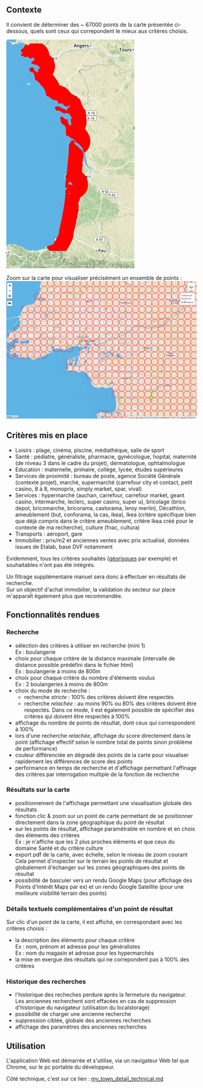 ## Contexte

Il convient de déterminer des ~ 67000 points de la carte présentée ci-dessous, quels sont ceux qui correpondent le mieux aux critères choisis.

![image of the map all points](/screenshots/screenshot_map_all_points.png "Map avec tous les points de la carte")

Zoom sur la carte pour visualiser précisément un ensemble de points :
![image of the map all points](/screenshots/screenshot_map_all_points_detail_example2.png "Zoom sur la map des points de résultat")

## Critères mis en place

  - Loisirs : plage, cinéma, piscine, médiathèque, salle de sport
  - Santé : pédiatre, généraliste, pharmacie, gynécologue, hopital, maternité (de niveau 3 dans le cadre du projet), dermatologue, ophtalmologue
  - Education : maternelle, primaire, collège, lycée, études supérieures
  - Services de proximité : bureau de poste, agence Société Générale (contexte projet), marché, supermarché (carrefour city et contact, petit casino, 8 à 8, monoprix, simply market, spar, vival)
  - Services : hypermarché (auchan, carrefour, carrefour market, geant casino, intermarche, leclerc, super casino, super u), bricolage (brico depot, bricomarche, bricorama, castorama, leroy merlin), Décathlon, ameublement (but, conforama, la cas, ikea), Ikea (critère spécifique bien que déjà compris dans le critère ameublement, critère Ikea créé pour le contexte de ma recherche), culture (fnac, cultura)
  - Transports : aéroport, gare
  - Immobilier : prix/m2 et anciennes ventes avec prix actualisé, données issues de Etalab, base DVF notamment
   
Evidemment, tous les critères souhaités ([géorisques](https://www.georisques.gouv.fr/) par exemple) et souhaitables n'ont pas été intégrés.

Un filtrage supplémentaire manuel sera donc à effectuer en résultats de recherche.  
Sur un objectif d'achat immobilier, la validation du secteur sur place m'apparaît également plus que recommandée.

## Fonctionnalités rendues

### Recherche
  - sélection des critères à utiliser en recherche (mini 1)  
  Ex : boulangerie
  - choix pour chaque critère de la distance maximale (intervalle de distance possible prédéfini dans le fichier html)    
  Ex : boulangerie à moins de 800m
  - choix pour chaque critère du nombre d'éléments voulus  
  Ex : 2 boulangeries à moins de 800m
  - choix du mode de recherche : 
    - recherche *stricte* : 100% des critères doivent être respectés
    - recherche *relachée* : au moins 90% ou 80% des critères doivent être respectés. Dans ce mode, il est également possible de spécifier des critères qui doivent être respectés à 100%  
 - affichage du nombre de points de résultat, dont ceux qui correspondent à 100%
 - lors d'une recherche *relachée*, affichage du score directement dans le point (affichage effectif selon le nombre total de points sinon problème de performance)
 - couleur différenciée en dégradé des points de la carte pour visualiser rapidement les différences de score des points
 - performance en temps de recherche et d'affichage permettant l'affinage des critères par interrogation multiple de la fonction de recherche
 
### Résultats sur la carte
 - positionnement de l'affichage permettant une visualisation globale des résultats
 - fonction clic & zoom sur un point de carte permettant de se positionner directement dans la zone géographique du point de résultat
 - sur les points de résultat, affichage paramétrable en nombre et en choix des éléments des critères  
 Ex : je n'affiche que les 2 plus proches éléments et que ceux du domaine Santé et du critère culture
 - export pdf de la carte, avec échelle, selon le niveau de zoom courant  
 Cela permet d'inspecter sur le terrain les points de résultat et globalement d'échanger sur les zones géographiques des points de résultat 
 - possibilité de basculer vers un rendu Google Maps (pour affichage des Points d'Intérêt Maps par ex) et un rendu Google Satellite (pour une meilleure visibilité terrain des points)

### Détails textuels complémentaires d'un point de résultat
Sur clic d'un point de la carte,  il est affiché, en correspondant avec les critères choisis :
- la description des éléments pour chaque critère  
Ex : nom, prénom et adresse pour les généralistes  
Ex : nom du magasin et adresse pour les hypermarchés
- la mise en exergue des résultats qui ne correpondent pas à 100% des critères

### Historique des recherches
 - l'historique des recheches perdure après la fermeture du navigateur. Les anciennes recherchent sont effacées en cas de suppression d'historique du navigateur (utilisation du localstorage)
- possibilité de charger une ancienne recherche 
- suppression ciblée, globale des anciennes recherches
- affichage des paramètres des anciennes recherches

## Utilisation
L'application Web est démarrée et s'utilise, via un navigateur Web tel que Chrome, sur le pc portable du développeur.

Côté technique, c'est sur ce lien : [my_town_detail_technical.md](/my_town_detail_technical.md "détails techniques sur le projet")
